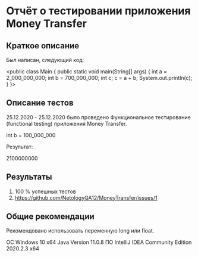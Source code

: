 # Отчёт о тестировании приложения Money Transfer

## Краткое описание

Был написан, следующий код:


<public class Main {
    public static void main(String[] args) {
        int a = 2_000_000_000;
        int b = 700_000_000;
        int c;
        c = a + b;
            System.out.println(c);
        }
}>

## Описание тестов

25.12.2020 - 25.12.2020 было проведено Функциональное тестирование (functional testing) приложения Money Transfer.

int b = 100_000_000

Результат:

2100000000


## Результаты

1. 100 % успешных тестов
2. https://github.com/NetologyQA12/MoneyTransfer/issues/1

## Общие рекомендации

Рекомендовано использовать переменную long или float.



ОС Windows 10 x64
Java Version 11.0.8
ПО IntelliJ IDEA Community Edition 2020.2.3 x64
